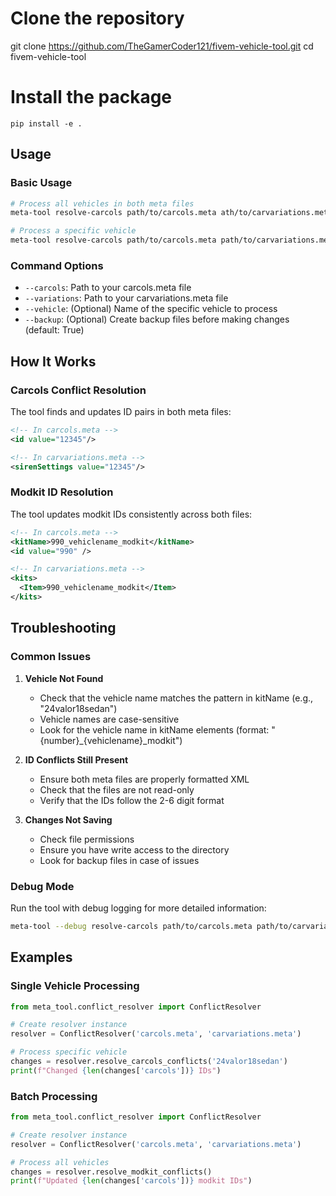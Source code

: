 # Clone the repository
git clone https://github.com/TheGamerCoder121/fivem-vehicle-tool.git
cd fivem-vehicle-tool

# Install the package
```
pip install -e .
```

## Usage

### Basic Usage

```bash
# Process all vehicles in both meta files
meta-tool resolve-carcols path/to/carcols.meta ath/to/carvariations.meta

# Process a specific vehicle
meta-tool resolve-carcols path/to/carcols.meta path/to/carvariations.meta 24valor18sedan
```

### Command Options

- `--carcols`: Path to your carcols.meta file
- `--variations`: Path to your carvariations.meta file
- `--vehicle`: (Optional) Name of the specific vehicle to process
- `--backup`: (Optional) Create backup files before making changes (default: True)

## How It Works

### Carcols Conflict Resolution

The tool finds and updates ID pairs in both meta files:

```xml
<!-- In carcols.meta -->
<id value="12345"/>

<!-- In carvariations.meta -->
<sirenSettings value="12345"/>
```

### Modkit ID Resolution

The tool updates modkit IDs consistently across both files:

```xml
<!-- In carcols.meta -->
<kitName>990_vehiclename_modkit</kitName>
<id value="990" />

<!-- In carvariations.meta -->
<kits>
  <Item>990_vehiclename_modkit</Item>
</kits>
```

## Troubleshooting

### Common Issues

1. **Vehicle Not Found**
   - Check that the vehicle name matches the pattern in kitName (e.g., "24valor18sedan")
   - Vehicle names are case-sensitive
   - Look for the vehicle name in kitName elements (format: "{number}_{vehiclename}_modkit")

2. **ID Conflicts Still Present**
   - Ensure both meta files are properly formatted XML
   - Check that the files are not read-only
   - Verify that the IDs follow the 2-6 digit format

3. **Changes Not Saving**
   - Check file permissions
   - Ensure you have write access to the directory
   - Look for backup files in case of issues

### Debug Mode

Run the tool with debug logging for more detailed information:

```bash
meta-tool --debug resolve-carcols path/to/carcols.meta path/to/carvariations.meta
```

## Examples

### Single Vehicle Processing

```python
from meta_tool.conflict_resolver import ConflictResolver

# Create resolver instance
resolver = ConflictResolver('carcols.meta', 'carvariations.meta')

# Process specific vehicle
changes = resolver.resolve_carcols_conflicts('24valor18sedan')
print(f"Changed {len(changes['carcols'])} IDs")
```

### Batch Processing

```python
from meta_tool.conflict_resolver import ConflictResolver

# Create resolver instance
resolver = ConflictResolver('carcols.meta', 'carvariations.meta')

# Process all vehicles
changes = resolver.resolve_modkit_conflicts()
print(f"Updated {len(changes['carcols'])} modkit IDs")
```